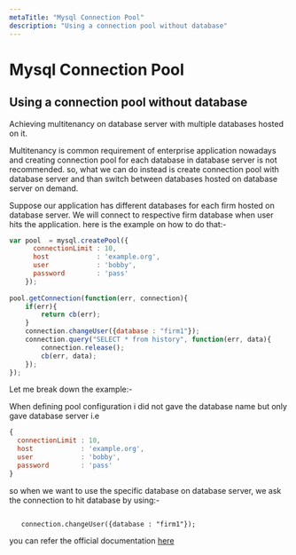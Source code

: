 ```yaml
---
metaTitle: "Mysql Connection Pool"
description: "Using a connection pool without database"
---
```


# Mysql Connection Pool



## Using a connection pool without database


Achieving multitenancy on database server with multiple databases hosted on it.

Multitenancy is common requirement of enterprise application nowadays and creating connection pool for each database in database server is not recommended. so, what we can do instead is create connection pool with database server and than switch between databases hosted on database server on demand.

Suppose our application has different databases for each firm hosted on database server.
We will connect to respective firm database when user hits the application.
here is the example on how to do that:-

```js
var pool  = mysql.createPool({
      connectionLimit : 10,
      host            : 'example.org',
      user            : 'bobby',
      password        : 'pass'
    });
    
pool.getConnection(function(err, connection){
    if(err){
        return cb(err);
    }
    connection.changeUser({database : "firm1"});
    connection.query("SELECT * from history", function(err, data){
        connection.release();
        cb(err, data);
    });
});

```

Let me break down the example:-

When defining pool configuration i did not gave the database name but only gave database server i.e

```js
{
  connectionLimit : 10,
  host            : 'example.org',
  user            : 'bobby',
  password        : 'pass'
}

```

so when we want to use the specific database on database server, we ask the connection to hit database by using:-

```

   connection.changeUser({database : "firm1"});

```

you can refer the official documentation [here](https://github.com/mysqljs/mysql#switching-users-and-altering-connection-state)

